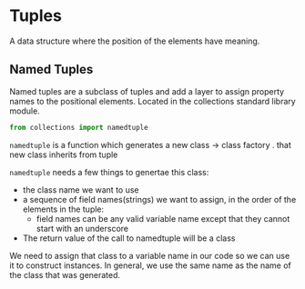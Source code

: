 # Tuples

A data structure where the position of the elements have meaning.

## Named Tuples

Named tuples are a subclass of tuples and add a layer to assign property names to the positional elements. Located in the collections standard library module.

```python
from collections import namedtuple
```

`namedtuple` is a function which generates a new class -> class factory . that new class inherits from tuple

`namedtuple` needs a few things to genertae this class:

- the class name we want to use
- a sequence of field names(strings) we want to assign, in the order of the elements in the tuple:
  - field names can be any valid variable name except that they cannot start with an underscore
- The return value of the call to namedtuple will be a class

We need to assign that class to a variable name in our code so we can use it to construct instances. In general, we use the same name as the name of the class that was generated.
